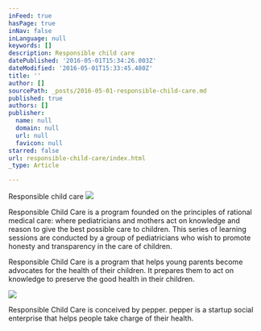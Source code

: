 ```yaml
---
inFeed: true
hasPage: true
inNav: false
inLanguage: null
keywords: []
description: Responsible child care
datePublished: '2016-05-01T15:34:26.003Z'
dateModified: '2016-05-01T15:33:45.480Z'
title: ''
author: []
sourcePath: _posts/2016-05-01-responsible-child-care.md
published: true
authors: []
publisher:
  name: null
  domain: null
  url: null
  favicon: null
starred: false
url: responsible-child-care/index.html
_type: Article

---
```

Responsible child care
![](https://the-grid-user-content.s3-us-west-2.amazonaws.com/b319af66-796d-45f8-af5a-2a16b38e9e73.jpg)

Responsible Child Care is a program founded on the principles of rational medical care: where pediatricians and mothers act on knowledge and reason to give the best possible care to children. This series of learning sessions are conducted by a group of pediatricians who wish to promote honesty and transparency in the care of children.

Responsible Child Care is a program that helps young parents become advocates for the health of their children. It prepares them to act on knowledge to preserve the good health in their children. 

![](https://the-grid-user-content.s3-us-west-2.amazonaws.com/afece646-8703-4b18-989a-a3bb7b94189d.jpg)

Responsible Child Care is conceived by pepper. pepper is a startup social enterprise that helps people take charge of their health.